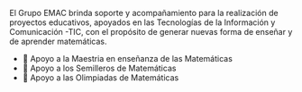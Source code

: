 El Grupo EMAC brinda soporte y acompañamiento para la realización de proyectos educativos, apoyados en las Tecnologías de la Información y Comunicación -TIC, con el propósito de generar nuevas forma de enseñar y de aprender matemáticas.

- 👋 Apoyo a la Maestria en enseñanza de las Matemáticas
- 👀 Apoyo a los Semilleros de Matemáticas 
- 🌱 Apoyo a las Olimpiadas de Matemáticas 


<!---
grupoemac/grupoemac is a ✨ special ✨ repository because its `README.md` (this file) appears on your GitHub profile.
You can click the Preview link to take a look at your changes.
--->
